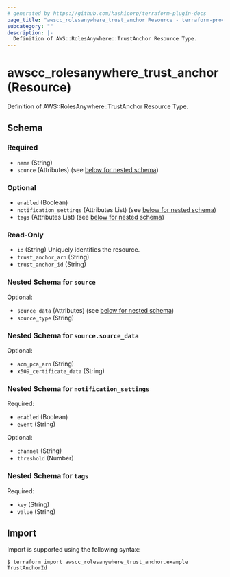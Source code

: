 ```yaml
---
# generated by https://github.com/hashicorp/terraform-plugin-docs
page_title: "awscc_rolesanywhere_trust_anchor Resource - terraform-provider-awscc"
subcategory: ""
description: |-
  Definition of AWS::RolesAnywhere::TrustAnchor Resource Type.
---
```


# awscc_rolesanywhere_trust_anchor (Resource)

Definition of AWS::RolesAnywhere::TrustAnchor Resource Type.



<!-- schema generated by tfplugindocs -->
## Schema

### Required

- `name` (String)
- `source` (Attributes) (see [below for nested schema](#nestedatt--source))

### Optional

- `enabled` (Boolean)
- `notification_settings` (Attributes List) (see [below for nested schema](#nestedatt--notification_settings))
- `tags` (Attributes List) (see [below for nested schema](#nestedatt--tags))

### Read-Only

- `id` (String) Uniquely identifies the resource.
- `trust_anchor_arn` (String)
- `trust_anchor_id` (String)

<a id="nestedatt--source"></a>
### Nested Schema for `source`

Optional:

- `source_data` (Attributes) (see [below for nested schema](#nestedatt--source--source_data))
- `source_type` (String)

<a id="nestedatt--source--source_data"></a>
### Nested Schema for `source.source_data`

Optional:

- `acm_pca_arn` (String)
- `x509_certificate_data` (String)



<a id="nestedatt--notification_settings"></a>
### Nested Schema for `notification_settings`

Required:

- `enabled` (Boolean)
- `event` (String)

Optional:

- `channel` (String)
- `threshold` (Number)


<a id="nestedatt--tags"></a>
### Nested Schema for `tags`

Required:

- `key` (String)
- `value` (String)

## Import

Import is supported using the following syntax:

```shell
$ terraform import awscc_rolesanywhere_trust_anchor.example TrustAnchorId
```
